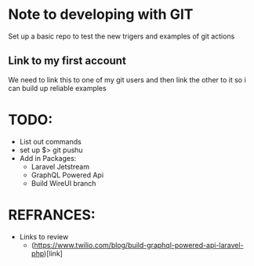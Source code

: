 
# Note to developing with GIT

Set up a basic repo to test the new trigers and examples of git actions

## Link to my first account

We need to link this to one of my git users and then link the other to it so i can build up reliable examples

# TODO:



 - List out commands
 - set up $> git pushu
 - Add in Packages:
   - Laravel Jetstream
   - GraphQL Powered Api
   - Build WireUI branch 


# REFRANCES:


 - Links to review
   - (https://www.twilio.com/blog/build-graphql-powered-api-laravel-php)[link]


